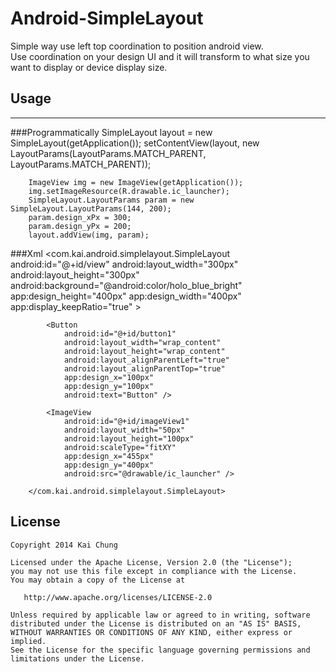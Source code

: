 Android-SimpleLayout
====================
Simple way use left top coordination to position android view.  
Use coordination on your design UI and it will transform to what size you want to display or device display size.


## Usage
---
###Programmatically
	SimpleLayout layout = new SimpleLayout(getApplication());
		setContentView(layout, new LayoutParams(LayoutParams.MATCH_PARENT, LayoutParams.MATCH_PARENT));
		
		ImageView img = new ImageView(getApplication());
		img.setImageResource(R.drawable.ic_launcher);
		SimpleLayout.LayoutParams param = new SimpleLayout.LayoutParams(144, 200);
		param.design_xPx = 300;
		param.design_yPx = 200;
		layout.addView(img, param);
###Xml
	<com.kai.android.simplelayout.SimpleLayout
		    android:id="@+id/view"
		    android:layout_width="300px"
		    android:layout_height="300px"
		    android:background="@android:color/holo_blue_bright"
		    app:design_height="400px"
		    app:design_width="400px"
		    app:display_keepRatio="true" >
	
			<Button
			    android:id="@+id/button1"
			    android:layout_width="wrap_content"
			    android:layout_height="wrap_content"
			    android:layout_alignParentLeft="true"
			    android:layout_alignParentTop="true"
			    app:design_x="100px"
			    app:design_y="100px"
			    android:text="Button" />
	
			<ImageView
			    android:id="@+id/imageView1"
			    android:layout_width="50px"
			    android:layout_height="100px"
			    android:scaleType="fitXY"
			    app:design_x="455px"
			    app:design_y="400px"
			    android:src="@drawable/ic_launcher" />
		   
		</com.kai.android.simplelayout.SimpleLayout>
		
License
-------

    Copyright 2014 Kai Chung

    Licensed under the Apache License, Version 2.0 (the "License");
    you may not use this file except in compliance with the License.
    You may obtain a copy of the License at

       http://www.apache.org/licenses/LICENSE-2.0

    Unless required by applicable law or agreed to in writing, software
    distributed under the License is distributed on an "AS IS" BASIS,
    WITHOUT WARRANTIES OR CONDITIONS OF ANY KIND, either express or implied.
    See the License for the specific language governing permissions and
    limitations under the License.
